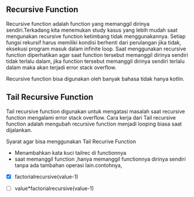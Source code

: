 
## Recursive Function
Recursive function adalah function yang memanggil dirinya sendiri.Terkadang kita menemukan study kasus yang lebih mudah saat mengunakan recursive function ketimbang tidak menggunakannya.
Setiap fungsi rekursif harus memiliki kondisi berhenti dari perulangan jika tidak, eksekusi program masuk dalam infinite loop.
Saat menggunakan recursive function diperhatikan agar saat function tersebut memanggil dirinya sendiri tidak terlalu dalam,
jika function tersebut memanggil dirinya sendiri terlalu dalam maka akan terjadi error stack overflow. 

Recursive function bisa digunakan oleh banyak bahasa tidak hanya kotlin.
## Tail Recursive Function
Tail recursive function digunakan untuk mengatasi masalah saat recursive function mengalami error stack overflow.
Cara kerja dari Tail recursive function adalah mengubah recursive function menjadi looping biasa saat dijalankan.

Syarat agar bisa menggunakan Tail Recurive Function
- Menambahkan kata kuci tailrec di functionnya
- saat memanggil function ,hanya memanggil functionnya dirinya sendiri tanpa ada tambahan operasi lain.contohnya,
- [x] factorialrecursive(value-1)
- [ ] value*factorialrecursive(value-1)

